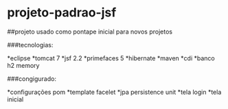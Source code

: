 # projeto-padrao-jsf
 ##projeto usado como pontape inicial para novos projetos
 
 ###tecnologias:
 
 *eclipse
 *tomcat 7
 *jsf 2.2
 *primefaces 5
 *hibernate
 *maven
 *cdi
 *banco h2 memory
 
 ###congigurado:
 
 *configurações pom
 *template facelet
 *jpa persistence unit
 *tela login
 *tela inicial


